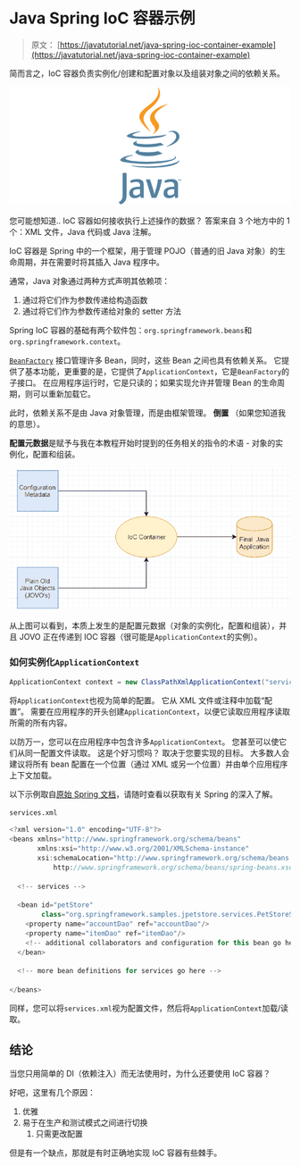 # Java Spring IoC 容器示例

> 原文： [https://javatutorial.net/java-spring-ioc-container-example](https://javatutorial.net/java-spring-ioc-container-example)

简而言之，IoC 容器负责实例化/创建和配置对象以及组装对象之间的依赖关系。

![java-featured-image](img/e0db051dedc1179e7424b6d998a6a772.jpg)

您可能想知道.. IoC 容器如何接收执行上述操作的数据？ 答案来自 3 个地方中的 1 个：XML 文件，Java 代码或 Java 注解。

IoC 容器是 Spring 中的一个框架，用于管理 POJO（普通的旧 Java 对象）的生命周期，并在需要时将其插入 Java 程序中。

通常，Java 对象通过两种方式声明其依赖项：

1.  通过将它们作为参数传递给构造函数
2.  通过将它们作为参数传递给对象的 setter 方法

Spring IoC 容器的基础有两个软件包：`org.springframework.beans`和`org.springframework.context`。

[`BeanFactory`](https://docs.spring.io/spring/docs/1.2.x/reference/beans.html) 接口管理许多 Bean，同时，这些 Bean 之间也具有依赖关系。 它提供了基本功能，更重要的是，它提供了`ApplicationContext`，它是`BeanFactory`的子接口。 在应用程序运行时，它是只读的；如果实现允许并管理 Bean 的生命周期，则可以重新加载它。

此时，依赖关系不是由 Java 对象管理，而是由框架管理。 **倒置** （如果您知道我的意思）。

**配置元数据**是赋予与我在本教程开始时提到的任务相关的指令的术语 - 对象的实例化，配置和组装。

![IoC Container](img/5282d34ac45723aba9479d489d60afe6.jpg)

从上图可以看到，本质上发生的是配置元数据（对象的实例化，配置和组装），并且 JOVO 正在传递到 IOC 容器（很可能是`ApplicationContext`的实例）。

### 如何实例化`ApplicationContext`

```java
ApplicationContext context = new ClassPathXmlApplicationContext("services.xml");
```

将`ApplicationContext`也视为简单的配置。 它从 XML 文件或注释中加载“配置”。 需要在应用程序的开头创建`ApplicationContext`，以便它读取应用程序读取所需的所有内容。

以防万一，您可以在应用程序中包含许多`ApplicationContext`。 您甚至可以使它们从同一配置文件读取。 这是个好习惯吗？ 取决于您要实现的目标。 大多数人会建议将所有 bean 配置在一个位置（通过 XML 或另一个位置）并由单个应用程序上下文加载。

以下示例取自[原始 Spring 文档](https://docs.spring.io/spring/docs/3.2.x/spring-framework-reference/html/beans.html)，请随时查看以获取有关 Spring 的深入了解。

`services.xml`

```java
<?xml version="1.0" encoding="UTF-8"?>
<beans xmlns="http://www.springframework.org/schema/beans"
       xmlns:xsi="http://www.w3.org/2001/XMLSchema-instance"
       xsi:schemaLocation="http://www.springframework.org/schema/beans
           http://www.springframework.org/schema/beans/spring-beans.xsd">

  <!-- services -->

  <bean id="petStore"
        class="org.springframework.samples.jpetstore.services.PetStoreServiceImpl">
    <property name="accountDao" ref="accountDao"/>
    <property name="itemDao" ref="itemDao"/>
    <!-- additional collaborators and configuration for this bean go here -->
  </bean>

  <!-- more bean definitions for services go here -->

</beans>
```

同样，您可以将`services.xml`视为配置文件，然后将`ApplicationContext`加载/读取。

## 结论

当您只用简单的 DI（依赖注入）而无法使用时，为什么还要使用 IoC 容器？

好吧，这里有几个原因：

1.  优雅
2.  易于在生产和测试模式之间进行切换
    1.  只需更改配置

但是有一个缺点，那就是有时正确地实现 IoC 容器有些棘手。